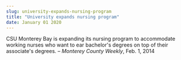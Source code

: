 ```yaml
---
slug: university-expands-nursing-program
title: "University expands nursing program"
date: January 01 2020
---
```


 
<p>
  CSU Monterey Bay is expanding its nursing program to accommodate working
  nurses who want to ear bachelor's degrees on top of their associate's degrees.
  – <em>Monterey County Weekly</em>, Feb. 1, 2014
</p>
 
